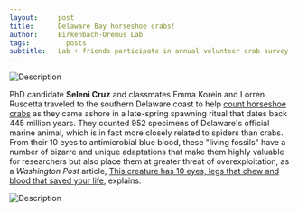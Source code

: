 ```yaml
---
layout:     post
title:      Delaware Bay horseshoe crabs!
author:     Birkenbach-Oremus Lab
tags: 		  posts
subtitle:  	Lab + friends participate in annual volunteer crab survey
---
```

<!-- Start Writing Below in Markdown -->
![Description](http://birkenbach-oremus-lab.github.io/website/img/posts/2024-06-18-1.jpg)

PhD candidate **Seleni Cruz** and classmates Emma Korein and Lorren Ruscetta traveled to the southern Delaware coast to help [count horseshoe crabs](https://www.horseshoecrab.org/act/count.html) as they came ashore in a late-spring spawning ritual that dates back 445 million years. They counted 952 specimens of Delaware's official marine animal, which is in fact more closely related to spiders than crabs. From their 10 eyes to antimicrobial blue blood, these "living fossils" have a number of bizarre and unique adaptations that make them highly valuable for researchers but also place them at greater threat of overexploitation, as a _Washington Post_ article, [This creature has 10 eyes, legs that chew and blood that saved your life](https://www.washingtonpost.com/national/health-science/this-creature-has-10-eyes-legs-that-chew-and-blood-that-saved-your-life/2017/07/03/02777544-5d04-11e7-a9f6-7c3296387341_story.html), explains.

![Description](http://birkenbach-oremus-lab.github.io/website/img/posts/2024-06-18-2.jpg)
